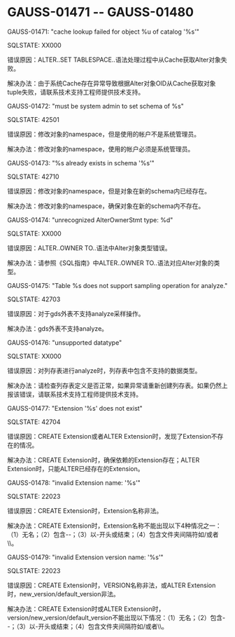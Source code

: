 # GAUSS-01471 -- GAUSS-01480

GAUSS-01471: "cache lookup failed for object %u of catalog '%s'"

SQLSTATE: XX000

错误原因：ALTER..SET TABLESPACE..语法处理过程中从Cache获取Alter对象失败。

解决办法：由于系统Cache存在异常导致根据Alter对象OID从Cache获取对象tuple失败，请联系技术支持工程师提供技术支持。

GAUSS-01472: "must be system admin to set schema of %s"

SQLSTATE: 42501

错误原因：修改对象的namespace，但是使用的帐户不是系统管理员。

解决办法：修改对象的namespace，使用的帐户必须是系统管理员。

GAUSS-01473: "%s already exists in schema '%s'"

SQLSTATE: 42710

错误原因：修改对象的namespace，但是对象在新的schema内已经存在。

解决办法：修改对象的namespace，确保对象在新的schema内不存在。

GAUSS-01474: "unrecognized AlterOwnerStmt type: %d"

SQLSTATE: XX000

错误原因：ALTER..OWNER TO..语法中Alter对象类型错误。

解决办法：请参照《SQL指南》中ALTER..OWNER TO..语法对应Alter对象的类型。

GAUSS-01475: "Table %s does not support sampling operation for analyze."

SQLSTATE: 42703

错误原因：对于gds外表不支持analyze采样操作。

解决办法：gds外表不支持analyze。

GAUSS-01476: "unsupported datatype"

SQLSTATE: XX000

错误原因：对列存表进行analyze时，列存表中包含不支持的数据类型。

解决办法：请检查列存表定义是否正常，如果异常请重新创建列存表。如果仍然上报该错误，请联系技术支持工程师提供技术支持。

GAUSS-01477: "Extension '%s' does not exist"

SQLSTATE: 42704

错误原因：CREATE Extension或者ALTER Extension时，发现了Extension不存在的情况。

解决办法：CREATE Extension时，确保依赖的Extension存在；ALTER Extension时，只能ALTER已经存在的Extension。

GAUSS-01478: "invalid Extension name: '%s'"

SQLSTATE: 22023

错误原因：CREATE Extension时，Extension名称非法。

解决办法：CREATE Extension时，Extension名称不能出现以下4种情况之一：（1）无名；（2）包含--；（3）以-开头或结束；（4）包含文件夹间隔符如/或者\\\\。

GAUSS-01479: "invalid Extension version name: '%s'"

SQLSTATE: 22023

错误原因：CREATE Extension时，VERSION名称非法，或ALTER Extension时，new\_version/default\_version非法。

解决办法：CREATE Extension时或ALTER Extension时，version/new\_version/default\_version不能出现以下情况：（1）无名；（2）包含--；（3）以-开头或结束；（4）包含文件夹间隔符如/或者\\\\。

